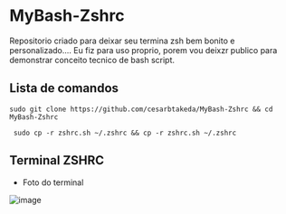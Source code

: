 # MyBash-Zshrc
Repositorio criado para deixar seu termina zsh bem bonito e personalizado.... Eu fiz para uso proprio, porem vou deixzr publico para demonstrar conceito tecnico de bash script.

## Lista de comandos
```
sudo git clone https://github.com/cesarbtakeda/MyBash-Zshrc && cd MyBash-Zshrc
```
```
 sudo cp -r zshrc.sh ~/.zshrc && cp -r zshrc.sh ~/.zshrc
```

## Terminal ZSHRC


- Foto do terminal
   
![image](https://github.com/user-attachments/assets/11f69391-fdd8-4938-8f5c-4b5285951000)
